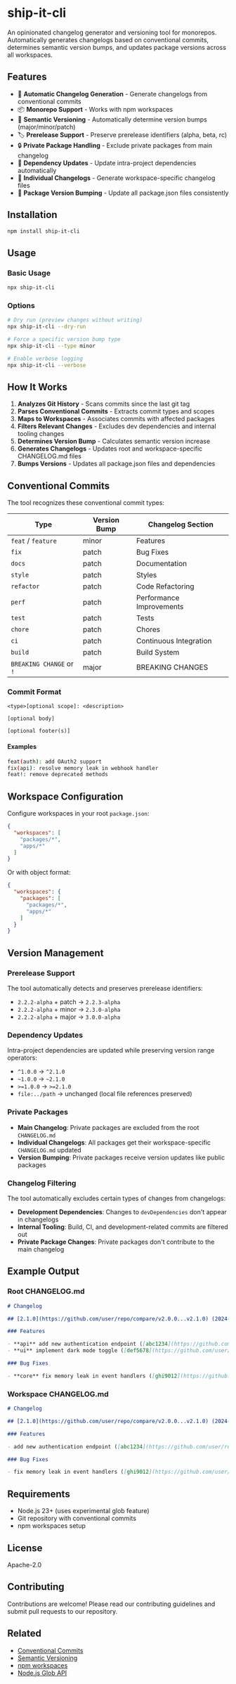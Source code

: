 # ship-it-cli

An opinionated changelog generator and versioning tool for monorepos. Automatically generates changelogs based on conventional commits, determines semantic version bumps, and updates package versions across all workspaces.

## Features

- 🚀 **Automatic Changelog Generation** - Generate changelogs from conventional commits
- 📦 **Monorepo Support** - Works with npm workspaces
- 🔢 **Semantic Versioning** - Automatically determine version bumps (major/minor/patch)
- 🏷️ **Prerelease Support** - Preserve prerelease identifiers (alpha, beta, rc)
- 🔒 **Private Package Handling** - Exclude private packages from main changelog
- 🔗 **Dependency Updates** - Update intra-project dependencies automatically
- 📝 **Individual Changelogs** - Generate workspace-specific changelog files
- 🔧 **Package Version Bumping** - Update all package.json files consistently

## Installation

```bash
npm install ship-it-cli
```

## Usage

### Basic Usage

```bash
npx ship-it-cli
```

### Options

```bash
# Dry run (preview changes without writing)
npx ship-it-cli --dry-run

# Force a specific version bump type
npx ship-it-cli --type minor

# Enable verbose logging
npx ship-it-cli --verbose
```

## How It Works

1. **Analyzes Git History** - Scans commits since the last git tag
2. **Parses Conventional Commits** - Extracts commit types and scopes
3. **Maps to Workspaces** - Associates commits with affected packages
4. **Filters Relevant Changes** - Excludes dev dependencies and internal tooling changes
5. **Determines Version Bump** - Calculates semantic version increase
6. **Generates Changelogs** - Updates root and workspace-specific CHANGELOG.md files
7. **Bumps Versions** - Updates all package.json files and dependencies

## Conventional Commits

The tool recognizes these conventional commit types:

| Type | Version Bump | Changelog Section |
|------|--------------|-------------------|
| `feat` / `feature` | minor | Features |
| `fix` | patch | Bug Fixes |
| `docs` | patch | Documentation |
| `style` | patch | Styles |
| `refactor` | patch | Code Refactoring |
| `perf` | patch | Performance Improvements |
| `test` | patch | Tests |
| `chore` | patch | Chores |
| `ci` | patch | Continuous Integration |
| `build` | patch | Build System |
| `BREAKING CHANGE` or `!` | major | BREAKING CHANGES |

### Commit Format

```
<type>[optional scope]: <description>

[optional body]

[optional footer(s)]
```

#### Examples

```bash
feat(auth): add OAuth2 support
fix(api): resolve memory leak in webhook handler
feat!: remove deprecated methods
```

## Workspace Configuration

Configure workspaces in your root `package.json`:

```json
{
  "workspaces": [
    "packages/*",
    "apps/*"
  ]
}
```

Or with object format:

```json
{
  "workspaces": {
    "packages": [
      "packages/*",
      "apps/*"
    ]
  }
}
```

## Version Management

### Prerelease Support

The tool automatically detects and preserves prerelease identifiers:

- `2.2.2-alpha` + patch → `2.2.3-alpha`
- `2.2.2-alpha` + minor → `2.3.0-alpha`
- `2.2.2-alpha` + major → `3.0.0-alpha`

### Dependency Updates

Intra-project dependencies are updated while preserving version range operators:

- `^1.0.0` → `^2.1.0`
- `~1.0.0` → `~2.1.0`
- `>=1.0.0` → `>=2.1.0`
- `file:../path` → unchanged (local file references preserved)

### Private Packages

- **Main Changelog**: Private packages are excluded from the root `CHANGELOG.md`
- **Individual Changelogs**: All packages get their workspace-specific `CHANGELOG.md` updated
- **Version Bumping**: Private packages receive version updates like public packages

### Changelog Filtering

The tool automatically excludes certain types of changes from changelogs:

- **Development Dependencies**: Changes to `devDependencies` don't appear in changelogs
- **Internal Tooling**: Build, CI, and development-related commits are filtered out
- **Private Package Changes**: Private packages don't contribute to the main changelog

## Example Output

### Root CHANGELOG.md
```markdown
# Changelog

## [2.1.0](https://github.com/user/repo/compare/v2.0.0...v2.1.0) (2024-01-15)

### Features

- **api** add new authentication endpoint ([abc1234](https://github.com/user/repo/commit/abc1234))
- **ui** implement dark mode toggle ([def5678](https://github.com/user/repo/commit/def5678))

### Bug Fixes

- **core** fix memory leak in event handlers ([ghi9012](https://github.com/user/repo/commit/ghi9012))
```

### Workspace CHANGELOG.md
```markdown
# Changelog

## [2.1.0](https://github.com/user/repo/compare/v2.0.0...v2.1.0) (2024-01-15)

### Features

- add new authentication endpoint ([abc1234](https://github.com/user/repo/commit/abc1234))

### Bug Fixes

- fix memory leak in event handlers ([ghi9012](https://github.com/user/repo/commit/ghi9012))
```

## Requirements

- Node.js 23+ (uses experimental glob feature)
- Git repository with conventional commits
- npm workspaces setup

## License

Apache-2.0

## Contributing

Contributions are welcome! Please read our contributing guidelines and submit pull requests to our repository.

## Related

- [Conventional Commits](https://www.conventionalcommits.org/)
- [Semantic Versioning](https://semver.org/)
- [npm workspaces](https://docs.npmjs.com/cli/v7/using-npm/workspaces)
- [Node.js Glob API](https://nodejs.org/api/fs.html#fsglobsyncpattern-options)